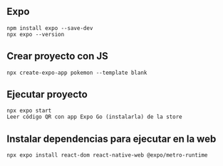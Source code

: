 ## Expo
```
npm install expo --save-dev
npx expo --version
```


## Crear proyecto con JS
```
npx create-expo-app pokemon --template blank
```

## Ejecutar proyecto
```
npx expo start
Leer código QR con app Expo Go (instalarla) de la store
```

## Instalar dependencias para ejecutar en la web
```
npx expo install react-dom react-native-web @expo/metro-runtime
```

